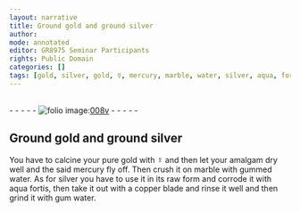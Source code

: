 ```yaml
---
layout: narrative
title: Ground gold and ground silver
author:
mode: annotated
editor: GR8975 Seminar Participants
rights: Public Domain
categories: []
tags: [gold, silver, gold, ☿, mercury, marble, water, silver, aqua, fortis, copper, water]
---
```


 <br/>- - - - - <a href="http://gallica.bnf.fr/ark:/12148/btv1b10500001g/f22.image"><img src="../assets/photo-icon.png" alt="folio image: " style="display:inline-block; margin-bottom:-3px;"/>008v</a> - - - - - <br/> 
## <span class="material_format">Ground <span class="material">gold</span></span> and <span class="material_format">ground <span class="material">silver</span></span>

 
 You have to calcine your <span class="material_format">pure <span class="material">gold</span></span> with <span class="material">☿</span> and then let your amalgam dry well and the said <span class="material">mercury</span> fly off. Then crush it on <span class="tool"><span class="material">marble</span></span> with <span class="material_format">gummed <span class="material">water</span></span>. As for <span class="material">silver</span> you have to use it in its raw form and corrode it with <span class="material"><span class="foreign">aqua fortis</span></span>, then take it out with a <span class="tool"><span class="material">copper</span> blade</span> and rinse it well and then grind it with <span class="material_format">gum <span class="material">water</span></span>. 
 
